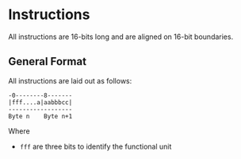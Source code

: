 # Instructions

All instructions are 16-bits long and are aligned on 16-bit boundaries.

## General Format

All instructions are laid out as follows:

```
-0--------8-------
|fff....a|aabbbcc|
------------------
Byte n    Byte n+1
```

Where

- `fff` are three bits to identify the functional unit
